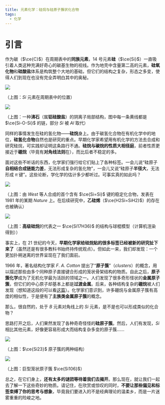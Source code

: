 ```yaml
---
title: 元素化学：硅烷与硅原子簇状化合物
tags:
  - 化学
---
```

# 引言

作为碳（$\ce{C}$）在周期表中的**同族元素**，$14$ 号元素**硅**（$\ce{Si}$）一直吸引着人类这种充满好奇心的碳基生物的视线。作为地壳中含量第二高的元素，**硅氧化物**和**硅酸盐**体系是构筑整个大地的基础，但它们的结构之复杂，形态之多变，使得人们到现在也没有完全弄明白其中的奥秘。

![](https://cdn.luogu.com.cn/upload/image_hosting/za6mli9l.png)

（上图：$Si$ 元素在周期表中的位置）

![](https://cdn.luogu.com.cn/upload/image_hosting/45hmmrk5.png)

（上图：一种**沸石**（属**铝硅酸盐**）的阴离子局部结构，图中每一条黄线都是 $\ce{Si-O-Si}$ 的链，部分 $Si$ 被 $Al$ 取代）

同样的事情发生在硅的氢化物——**硅烷**身上。由于碳氢化合物在有机化学中的地位，**硅氢化合物**自然也是研究的重点。早期化学家希望用有机化学的方法去合成和研究硅烷，可实践却证明这条路行不通。**硅烷与碳烷的性质大相径庭**，前者性质更接近于**硼烷**（毕竟有**对角线法则**在），而比后者不稳定的多。

面对这些不听话的东西，化学家们强行给它们贴上了各种标签。一会儿说“硅原子**自相结合成链能力差**，无法形成复杂的氢化物”，一会儿又说“硅原子**半径大**，无法形成 $\pi$ 键”。这些论断，学化学的估计多少都听过。可事实真的如此吗？

![](https://cdn.luogu.com.cn/upload/image_hosting/g2wu43tt.png)

（上图：由 $West$ 等人合成的首个含有 $\ce{Si=Si}$ 键的稳定化合物，发表在 $1981$ 年的某期 $Nature$ 上。在后续研究中，**乙硅烯**（$\ce{H2Si=SiH2}$）的存在也被确认）

![](https://cdn.luogu.com.cn/upload/image_hosting/1toyon84.png)

（上图：**高级硅烷**的代表之一 $\ce{Si17H36}$ 的结构与球棍模型（计算机渲染得到））

事实上，在 $21$ 世纪的今天，**早期化学家给硅烷贴的很多标签已经被新的研究扯下来了**（虽然还是有很多教科书始终持传统观点）。但如此一来，我们却发现：一个更加扑朔迷离的世界呈现在了我们面前。

$1966$ 年，著名结构化学家 $F.~A.~Cotton$ 提出了“**原子簇**”（$clusters$）的概念，用以描述那些由多个同种原子直接键合形成的笼状骨架结构的物质。自此之后，**原子簇化学**成为了无机化学最为活跃的领域之一。人们发现了很多奇形怪状的**金属原子簇**，但它们的中心原子却基本上都是**过渡金属**。后来，各种结构复杂的**硼烷**被人们发现（想知道这段的可以看[这篇](https://zhuanlan.zhihu.com/p/699597878)）。化学家们意识到，许多硼烷与金属原子簇有高度的相似性，于是便有了**主族类金属原子簇**的概念。

那么，很自然的，处于 $B$ 元素对角线上的 $Si$ 元素，是不是也可以形成类似的化合物？

思路打开之后，人们果然发现了各种奇奇怪怪的**硅原子簇**。然后，人们有发现，$Si$ 相比其他元素，好像更容易形成大而结构复杂多变的原子簇......

![](https://cdn.luogu.com.cn/upload/image_hosting/3pvifaoa.png)

（上图：$\ce{Si23}$ 原子簇的两种结构）

![](https://cdn.luogu.com.cn/upload/image_hosting/nlrtvbrl.png)

（上图：巨型笼状原子簇 $\ce{Si106}$）

总之，在它们身上，**还有太多的谜团等待着我们去揭开**。那么现在，就让我们一起去了解一下这些奇妙的物质。请记住，在欣赏或惊叹的同时，**不要让那些偏见和标签束缚了你的思考与想象**，毕竟我们要进入的不是经典理论的温柔乡，而是一片迷雾重重的险峻之地。